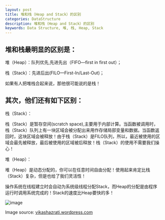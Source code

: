 ```yaml
---
layout: post
title: 堆和栈（Heap and Stack）的区别
categories: DataStructure
description: 堆和栈（Heap and Stack）的区别
keywords: Data Structure, 堆, 栈, Heap, Stack
---
```

## 堆和栈最明显的区别是：

堆（Heap）：队列优先,先进先出（FIFO—first in first out）；

栈（Stack）：先进后出(FILO—First-In/Last-Out)；

如果有人把堆栈合起来说，那他很可能说的是栈！
<!--more-->
## 其次，他们还有如下区别：

栈（Stack）：

栈（Stack）是暂存空间(scratch space),主要用于内部计算。当函数被调用时，栈（Stack）队列上有一块区域会被分配出来用作存储局部变量和数据。当函数返回时，这块区域会被释放！由于栈（Stack）是FILO队列，所以，最近被使用的区域会最先被释放，最后被使用的区域被后释放！栈（Stack）的使用不需要我们操心！

堆（Heap）：

堆（Heap）是动态分配的，你可以在任意时间自由分配！使用起来肯定比栈（Stack）复杂，但是也给了我们灵活性！

操作系统在线程建立时会自动为系统级线程分配Stack，而Heap的分配是由程序运行时调用系统完成的！Stack的速度比Heap要快的多！

![image](http://upload-images.jianshu.io/upload_images/2946710-d392ce975fbeb450?imageMogr2/auto-orient/strip%7CimageView2/2/w/1240)

Image source: [vikashazrati.wordpress.com](http://vikashazrati.wordpress.com/2007/10/01/quicktip-java-basics-stack-and-heap/)
